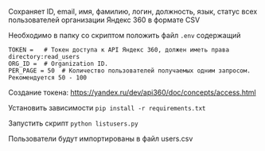 Сохраняет ID, email, имя, фамилию, логин, должность, язык, статус всех пользователей организации Яндекс 360 в формате CSV

Необходимо в папку со скриптом положить файл ```.env``` содержащий

```
TOKEN =   # Токен доступа к API Яндекс 360, должен иметь права directory:read_users
ORG_ID =  # Organization ID.
PER_PAGE = 50  # Количество пользователей получаемых одним запросом. Рекомендуется 50 - 100
```

Создание токена: https://yandex.ru/dev/api360/doc/concepts/access.html


Установить зависимости
```pip install -r requirements.txt```

Запустить скрипт
```python listusers.py```

Пользователи будут импортированы в файл users.csv